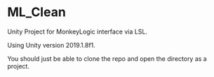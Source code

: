 # ML_Clean
Unity Project for MonkeyLogic interface via LSL. 

Using Unity version 2019.1.8f1. 

You should just be able to clone the repo and open the directory as a project. 
